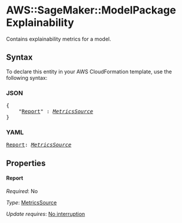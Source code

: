 # AWS::SageMaker::ModelPackage Explainability

Contains explainability metrics for a model.

## Syntax

To declare this entity in your AWS CloudFormation template, use the following syntax:

### JSON

<pre>
{
    "<a href="#report" title="Report">Report</a>" : <i><a href="metricssource.md">MetricsSource</a></i>
}
</pre>

### YAML

<pre>
<a href="#report" title="Report">Report</a>: <i><a href="metricssource.md">MetricsSource</a></i>
</pre>

## Properties

#### Report

_Required_: No

_Type_: <a href="metricssource.md">MetricsSource</a>

_Update requires_: [No interruption](https://docs.aws.amazon.com/AWSCloudFormation/latest/UserGuide/using-cfn-updating-stacks-update-behaviors.html#update-no-interrupt)


